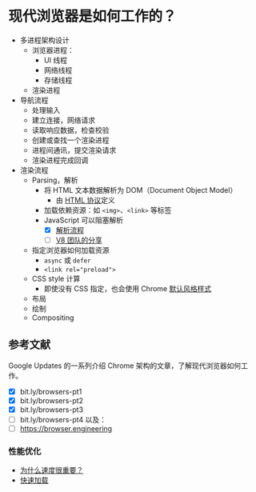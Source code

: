 # 现代浏览器是如何工作的？

- 多进程架构设计
	- 浏览器进程：
		- UI 线程
		- 网络线程
		- 存储线程
	- 渲染进程
- 导航流程
	- 处理输入
	- 建立连接，网络请求
	- 读取响应数据，检查校验
	- 创建或查找一个渲染进程
	- 进程间通讯，提交渲染请求
	- 渲染进程完成回调
- 渲染流程
	- Parsing，解析
		- 将 HTML 文本数据解析为 DOM（Document Object Model）
			- 由 [HTML 协议](https://whatwg-cn.github.io/html/)定义
		- 加载依赖资源：如 `<img>`、`<link>` 等标签
		- JavaScript 可以阻塞解析
			- [x] [解析流程](https://html.spec.whatwg.org/multipage/parsing.html#overview-of-the-parsing-model)
			- [ ] [V8 团队的分享](https://mathiasbynens.be/notes/shapes-ics)
	- 指定浏览器如何加载资源
		- `async` 或 `defer`
		- `<link rel="preload">`
	- CSS style 计算
		- 即使没有 CSS 指定，也会使用 Chrome [默认风格样式](https://source.chromium.org/chromium/chromium/src/+/main:third_party/blink/renderer/core/html/resources/html.css)
	- 布局
	- 绘制
	- Compositing

## 参考文献

Google Updates 的一系列介绍 Chrome 架构的文章，了解现代浏览器如何工作。
- [x] bit.ly/browsers-pt1  
- [x] bit.ly/browsers-pt2  
- [x] bit.ly/browsers-pt3  
- [ ] bit.ly/browsers-pt4
以及：
- [ ] https://browser.engineering

### 性能优化
- [为什么速度很重要？](https://web.dev/why-speed-matters/)
- [快速加载](https://web.dev/fast/#prioritize-resources)